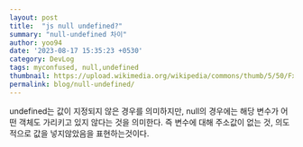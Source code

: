 ```yaml
---
layout: post
title:  "js null undefined?"
summary: "null-undefined 차이"
author: yoo94
date: '2023-08-17 15:35:23 +0530'
category: DevLog
tags: myconfused, null,undefined
thumbnail: https://upload.wikimedia.org/wikipedia/commons/thumb/5/50/Fxemoji_u2049.svg/255px-Fxemoji_u2049.svg.png
permalink: blog/null-undefined/
---
```


undefined는 값이 지정되지 않은 경우를 의미하지만,
null의 경우에는 해당 변수가 어떤 객체도 가리키고 있지 않다는 것을 의미한다.
즉 변수에 대해 주소값이 없는 것, 의도적으로 값을 넣지않았음을 표현하는것이다. 

